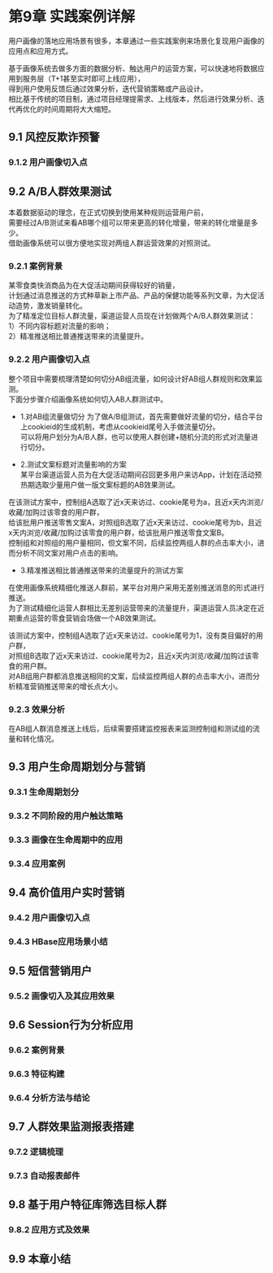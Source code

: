 # 第9章 实践案例详解  

用户画像的落地应用场景有很多，本章通过一些实践案例来场景化复现用户画像的应用点和应用方式。  

基于画像系统去做多方面的数据分析、触达用户的运营方案，可以快速地将数据应用到服务层（T+1甚至实时即可上线应用），  
得到用户使用反馈后通过效果分析，迭代营销策略或产品设计。  
相比基于传统的项目制，通过项目经理提需求、上线版本，然后进行效果分析、迭代再优化的时间周期将大大缩短。  

## 9.1 风控反欺诈预警  

### 9.1.2 用户画像切入点  

## 9.2 A/B人群效果测试  

本着数据驱动的理念，在正式切换到使用某种规则运营用户前，  
需要经过A/B测试来看AB哪个组可以带来更高的转化增量，带来的转化增量是多少。  
借助画像系统可以很方便地实现对两组人群运营效果的对照测试。

### 9.2.1 案例背景  

某零食类快消商品为在大促活动期间获得较好的销量，  
计划通过消息推送的方式种草新上市产品、产品的保健功能等系列文章，为大促活动造势，激发销量转化。  
为了精准定位目标人群流量，渠道运营人员现在计划做两个A/B人群效果测试：  
1）不同内容标题对流量的影响；  
2）精准推送相比普通推送带来的流量提升。  

### 9.2.2 用户画像切入点  

整个项目中需要梳理清楚如何切分AB组流量，如何设计好AB组人群规则和效果监测。  
下面分步骤介绍画像系统如何切入AB人群测试中。  

* 1.对AB组流量做切分
为了做A/B组测试，首先需要做好流量的切分，结合平台上cookieid的生成机制，考虑从cookieid尾号入手做流量切分。  
可以将用户划分为A/B人群，也可以使用人群创建+随机分流的形式对流量进行切分。  
 
* 2.测试文案标题对流量影响的方案  
某平台渠道运营人员为在大促活动期间召回更多用户来访App，计划在活动预热期选取少量用户做一版文案标题的AB效果测试。

在该测试方案中，控制组A选取了近x天来访过、cookie尾号为a，且近x天内浏览/收藏/加购过该零食的用户群，  
给该批用户推送零售文案A，对照组B选取了近x天来访过、cookie尾号为b，且近x天内浏览/收藏/加购过该零食的用户群，给该批用户推送零食文案B。  
控制组和对照组的用户量相同，但文案不同，后续监控两组人群的点击率大小，进而分析不同文案对用户点击的影响。  

* 3.精准推送相比普通推送带来的流量提升的测试方案  

在使用画像系统精细化推送人群前，某平台对用户采用无差别推送消息的形式进行推送。  
为了测试精细化运营人群相比无差别运营带来的流量提升，渠道运营人员决定在近期重点运营的零食营销会场做一个AB效果测试。  

该测试方案中，控制组A选取了近x天来访过、cookie尾号为1，没有类目偏好的用户群，  
对照组B选取了近x天来访过、cookie尾号为2，且近x天内浏览/收藏/加购过该零食的用户群。  
对AB组用户群都消息推送相同的文案，后续监控两组人群的点击率大小，进而分析精准营销推送带来的增长点大小。  

### 9.2.3 效果分析  

在AB组人群消息推送上线后，后续需要搭建监控报表来监测控制组和测试组的流量和转化情况。  

## 9.3 用户生命周期划分与营销    

### 9.3.1 生命周期划分    

### 9.3.2 不同阶段的用户触达策略   

### 9.3.3 画像在生命周期中的应用    

### 9.3.4 应用案例  

## 9.4 高价值用户实时营销  

### 9.4.2 用户画像切入点  

### 9.4.3 HBase应用场景小结  

## 9.5 短信营销用户  

### 9.5.2 画像切入及其应用效果  

## 9.6 Session行为分析应用  

### 9.6.2 案例背景  

### 9.6.3 特征构建  

### 9.6.4 分析方法与结论  

## 9.7 人群效果监测报表搭建  

### 9.7.2 逻辑梳理  

### 9.7.3 自动报表邮件  

## 9.8 基于用户特征库筛选目标人群  

### 9.8.2 应用方式及效果  

## 9.9 本章小结   
